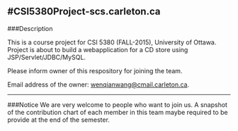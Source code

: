 #CSI5380Project-scs.carleton.ca
---
###Description

This is a course project for CSI 5380 (FALL-2015), University of Ottawa.
Project is about to build a webapplication for a CD store using JSP/Servlet/JDBC/MySQL.

Please inform owner of this respository for joining the team.

Email address of the owner: 
wenqianwang@cmail.carleton.ca.

---

###Notice
We are very welcome to people who want to join us.
A snapshot of the contribution chart of each member in this team maybe required to be provide at the end of the semester.

